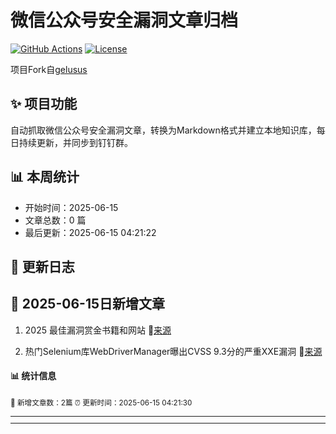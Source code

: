# 微信公众号安全漏洞文章归档

[![GitHub Actions](https://github.com/gelusus/wxvl/actions/workflows/update_today.yml/badge.svg)](https://github.com/gelusus/wxvl/actions)
[![License](https://img.shields.io/badge/license-MIT-blue.svg)](LICENSE)

项目Fork自[gelusus](https://github.com/gelusus/wxvl)

## ✨ 项目功能

自动抓取微信公众号安全漏洞文章，转换为Markdown格式并建立本地知识库，每日持续更新，并同步到钉钉群。

## 📊 本周统计
- 开始时间：2025-06-15
- 文章总数：0 篇
- 最后更新：2025-06-15 04:21:22

## 📝 更新日志

## 📢 2025-06-15日新增文章

1. 2025 最佳漏洞赏金书籍和网站 🔗[来源](https://mp.weixin.qq.com/s?__biz=Mzg4NzgyODEzNQ==&mid=2247489318&idx=3&sn=527642d53a41a12fa9035f80384e7bd5)

2. 热门Selenium库WebDriverManager曝出CVSS 9.3分的严重XXE漏洞 🔗[来源](https://mp.weixin.qq.com/s?__biz=MzU2NDY2OTU4Nw==&mid=2247521021&idx=1&sn=a0226934cfa766a45aeb4c8508e05a13)

#### 📊 统计信息
<small>📝 新增文章数：2篇
⏰ 更新时间：2025-06-15 04:21:30<small>

---


---
